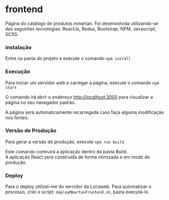 # frontend

Página do catálogo de produtos mmartan. Foi desenvolvida utilizando-se das seguintes tecnologias: 
ReactJs, Redux, Bootstrap, NPM, Javascript, SCSS.

### instalação
Entre na pasta do projeto e execute o comando `npm install`

### Execução
Para iniciar um servidor web e carregar a página, execute o comando `npm start`

O comando irá abrir o endereço [http://localhost:3000](http://localhost:3000) para visualizar a página no seu navegador padrão.

A página será automaticamente recarregada caso faça alguma modificação nos fontes.<br />

### Versão de Produção
Para gerar a versão de produção, execute `npm run build`

Este comando contruirá a aplicação dentro da pasta Build.<br />
A aplicação React será construída de forma otimizada e em modo de produção.
<br />

### Deploy
Para o deploy utilizei-me do servidor da Locaweb. Para automatizar o processo, criei o script: `deployMmartanFrontend.sh`, basta executá-lo. 
